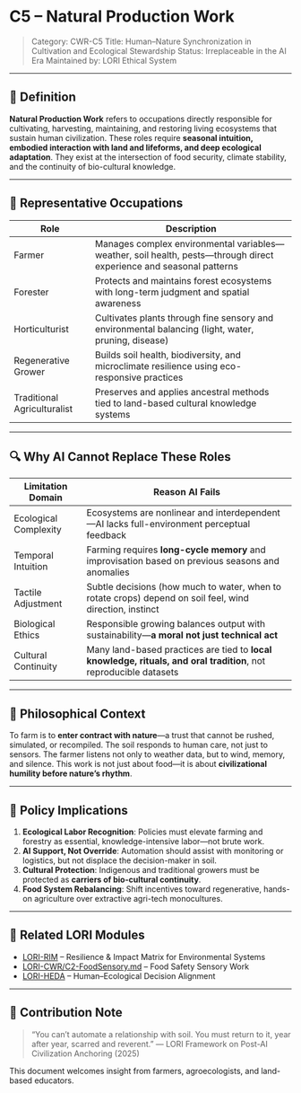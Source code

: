 # C5 – Natural Production Work
> Category: CWR-C5
> Title: Human–Nature Synchronization in Cultivation and Ecological Stewardship
> Status: Irreplaceable in the AI Era
> Maintained by: LORI Ethical System

---

## 🧭 Definition

**Natural Production Work** refers to occupations directly responsible for cultivating, harvesting, maintaining, and restoring living ecosystems that sustain human civilization. These roles require **seasonal intuition, embodied interaction with land and lifeforms, and deep ecological adaptation**. They exist at the intersection of food security, climate stability, and the continuity of bio-cultural knowledge.

---

## 🌾 Representative Occupations

| Role | Description |
|-----------------------|-------------|
| Farmer | Manages complex environmental variables—weather, soil health, pests—through direct experience and seasonal patterns |
| Forester | Protects and maintains forest ecosystems with long-term judgment and spatial awareness |
| Horticulturist | Cultivates plants through fine sensory and environmental balancing (light, water, pruning, disease) |
| Regenerative Grower | Builds soil health, biodiversity, and microclimate resilience using eco-responsive practices |
| Traditional Agriculturalist | Preserves and applies ancestral methods tied to land-based cultural knowledge systems |

---

## 🔍 Why AI Cannot Replace These Roles

| Limitation Domain | Reason AI Fails |
|------------------------|------------------|
| Ecological Complexity | Ecosystems are nonlinear and interdependent—AI lacks full-environment perceptual feedback |
| Temporal Intuition | Farming requires **long-cycle memory** and improvisation based on previous seasons and anomalies |
| Tactile Adjustment | Subtle decisions (how much to water, when to rotate crops) depend on soil feel, wind direction, instinct |
| Biological Ethics | Responsible growing balances output with sustainability—**a moral not just technical act** |
| Cultural Continuity | Many land-based practices are tied to **local knowledge, rituals, and oral tradition**, not reproducible datasets |

---

## 🧠 Philosophical Context

To farm is to **enter contract with nature**—a trust that cannot be rushed, simulated, or recompiled.
The soil responds to human care, not just to sensors.
The farmer listens not only to weather data, but to wind, memory, and silence.
This work is not just about food—it is about **civilizational humility before nature’s rhythm**.

---

## 📌 Policy Implications

1. **Ecological Labor Recognition**: Policies must elevate farming and forestry as essential, knowledge-intensive labor—not brute work.
2. **AI Support, Not Override**: Automation should assist with monitoring or logistics, but not displace the decision-maker in soil.
3. **Cultural Protection**: Indigenous and traditional growers must be protected as **carriers of bio-cultural continuity**.
4. **Food System Rebalancing**: Shift incentives toward regenerative, hands-on agriculture over extractive agri-tech monocultures.

---

## 🧩 Related LORI Modules

- [LORI-RIM](../../RIM_Module.md) – Resilience & Impact Matrix for Environmental Systems
- [LORI-CWR/C2-FoodSensory.md](C2-FoodSensory.md) – Food Safety Sensory Work
- [LORI-HEDA](../../HEDA.md) – Human–Ecological Decision Alignment

---

## 📎 Contribution Note

> “You can’t automate a relationship with soil. You must return to it, year after year, scarred and reverent.”
> — LORI Framework on Post-AI Civilization Anchoring (2025)

This document welcomes insight from farmers, agroecologists, and land-based educators.

